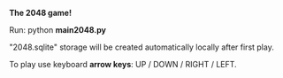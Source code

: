 **The 2048 game!**

Run: python **main2048.py**

"2048.sqlite" storage will be created automatically locally after first play. 

To play use keyboard **arrow keys**: UP / DOWN / RIGHT / LEFT.
